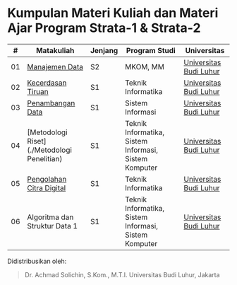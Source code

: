 # Kumpulan Materi Kuliah dan Materi Ajar Program Strata-1 & Strata-2


| #  | Matakuliah        | Jenjang | Program Studi      | Universitas            |
|----|-------------------|---------|--------------------|------------------------|
| 01 | [Manajemen Data](./manajemen-data)    | S2      | MKOM, MM           | [Universitas Budi Luhur](http://budiluhur.ac.id) |
| 02 | [Kecerdasan Tiruan](./kecerdasan-tiruan/kecerdasan-tiruan-index.md) | S1      | Teknik Informatika | [Universitas Budi Luhur](http://budiluhur.ac.id) |
| 03 | [Penambangan Data](./penambangan-data)  | S1      | Sistem Informasi   | [Universitas Budi Luhur](http://budiluhur.ac.id) |
| 04 | [Metodologi Riset](./Metodologi Penelitian)  | S1      | Teknik Informatika, Sistem Informasi, Sistem Komputer   | [Universitas Budi Luhur](http://budiluhur.ac.id) |
| 05 | [Pengolahan Citra Digital](./pengolahan-citra-digital)  | S1      | Teknik Informatika   | [Universitas Budi Luhur](http://budiluhur.ac.id) |
| 06 | Algoritma dan Struktur Data 1  | S1      | Teknik Informatika, Sistem Informasi, Sistem Komputer   | [Universitas Budi Luhur](http://budiluhur.ac.id) |

Didistribusikan oleh:
> Dr. Achmad Solichin, S.Kom., M.T.I.
> Universitas Budi Luhur, Jakarta
